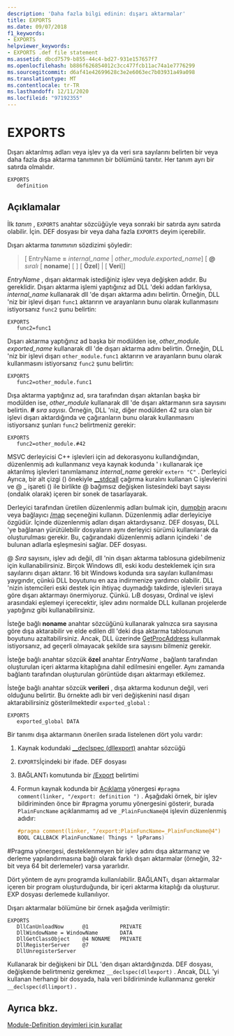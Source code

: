```yaml
---
description: 'Daha fazla bilgi edinin: dışarı aktarmalar'
title: EXPORTS
ms.date: 09/07/2018
f1_keywords:
- EXPORTS
helpviewer_keywords:
- EXPORTS .def file statement
ms.assetid: dbcd7579-b855-44c4-bd27-931e157657f7
ms.openlocfilehash: b886f626854012c3cc477fcb11ac74a1e7776299
ms.sourcegitcommit: d6af41e42699628c3e2e6063ec7b03931a49a098
ms.translationtype: MT
ms.contentlocale: tr-TR
ms.lasthandoff: 12/11/2020
ms.locfileid: "97192355"
---
```

# <a name="exports"></a>EXPORTS

Dışarı aktarılmış adları veya işlev ya da veri sıra sayılarını belirten bir veya daha fazla dışa aktarma tanımının bir bölümünü tanıtır. Her tanım ayrı bir satırda olmalıdır.

```DEF
EXPORTS
   definition
```

## <a name="remarks"></a>Açıklamalar

İlk *tanım* , `EXPORTS` anahtar sözcüğüyle veya sonraki bir satırda aynı satırda olabilir. İçin. DEF dosyası bir veya daha fazla `EXPORTS` deyim içerebilir.

Dışarı aktarma *tanımının* sözdizimi şöyledir:

>  \[ EntryName __=__ *internal_name* | *other_module.exported_name*] \[ **\@** _sıralı_ \[ **noname**] \[ ] \[ **Özel**] | \[ **Veri**]]

*EntryName* , dışarı aktarmak istediğiniz işlev veya değişken adıdır. Bu gereklidir. Dışarı aktarma işlemi yaptığınız ad DLL 'deki addan farklıysa, *internal_name* kullanarak dll 'de dışarı aktarma adını belirtin. Örneğin, DLL 'niz bir işlevi dışarı `func1` aktarırın ve arayanların bunu olarak kullanmasını istiyorsanız `func2` şunu belirtin:

```DEF
EXPORTS
   func2=func1
```

Dışarı aktarma yaptığınız ad başka bir modülden ise, *other_module. exported_name* kullanarak dll 'de dışarı aktarma adını belirtin. Örneğin, DLL 'niz bir işlevi dışarı `other_module.func1` aktarırın ve arayanların bunu olarak kullanmasını istiyorsanız `func2` şunu belirtin:

```DEF
EXPORTS
   func2=other_module.func1
```

Dışa aktarma yaptığınız ad, sıra tarafından dışarı aktarılan başka bir modülden ise, *other_module* kullanarak dll 'de dışarı aktarmanın sıra sayısını belirtin. __#__ *sıra sayısı*. Örneğin, DLL 'niz, diğer modülden 42 sıra olan bir işlevi dışarı aktardığında ve çağıranların bunu olarak kullanmasını istiyorsanız şunları `func2` belirtmeniz gerekir:

```DEF
EXPORTS
   func2=other_module.#42
```

MSVC derleyicisi C++ işlevleri için ad dekorasyonu kullandığından, düzenlenmiş adı kullanmanız veya kaynak kodunda ' ı kullanarak içe aktarılmış işlevleri tanımlamanız *internal_name* gerekir `extern "C"` . Derleyici Ayrıca, bir alt çizgi () önekiyle [__stdcall](../../cpp/stdcall.md) çağırma kuralını kullanan C işlevlerini ve @ \_ işareti () ile birlikte \@ bağımsız değişken listesindeki bayt sayısı (ondalık olarak) içeren bir sonek de tasarlayarak.

Derleyici tarafından üretilen düzenlenmiş adları bulmak için, [dumpbin](dumpbin-reference.md) aracını veya bağlayıcı [/map](map-generate-mapfile.md) seçeneğini kullanın. Düzenlenmiş adlar derleyiciye özgüdür. İçinde düzenlenmiş adları dışarı aktardıysanız. DEF dosyası, DLL 'ye bağlanan yürütülebilir dosyaların aynı derleyici sürümü kullanılarak da oluşturulması gerekir. Bu, çağırandaki düzenlenmiş adların içindeki ' de bulunan adlarla eşleşmesini sağlar. DEF dosyası.

\@ *Sıra* sayısını, işlev adı değil, dll 'nin dışarı aktarma tablosuna gidebilmeniz için kullanabilirsiniz. Birçok Windows dll, eski kodu desteklemek için sıra sayılarını dışarı aktarır. 16 bit Windows kodunda sıra sayıları kullanılması yaygındır, çünkü DLL boyutunu en aza indirmenize yardımcı olabilir. DLL 'nizin istemcileri eski destek için ihtiyaç duymadığı takdirde, işlevleri sıraya göre dışarı aktarmayı önermiyoruz. Çünkü. LıB dosyası, Ordinal ve işlevi arasındaki eşlemeyi içerecektir, işlev adını normalde DLL kullanan projelerde yaptığınız gibi kullanabilirsiniz.

İsteğe bağlı **noname** anahtar sözcüğünü kullanarak yalnızca sıra sayısına göre dışa aktarabilir ve elde edilen dll 'deki dışa aktarma tablosunun boyutunu azaltabilirsiniz. Ancak, DLL üzerinde [GetProcAddress](/windows/win32/api/libloaderapi/nf-libloaderapi-getprocaddress) kullanmak istiyorsanız, ad geçerli olmayacak şekilde sıra sayısını bilmeniz gerekir.

İsteğe bağlı anahtar sözcük **özel** anahtar *EntryName* , bağlantı tarafından oluşturulan içeri aktarma kitaplığına dahil edilmesini engeller. Aynı zamanda bağlantı tarafından oluşturulan görüntüde dışarı aktarmayı etkilemez.

İsteğe bağlı anahtar sözcük **verileri** , dışa aktarma kodunun değil, veri olduğunu belirtir. Bu örnekte adlı bir veri değişkenini nasıl dışarı aktarabilirsiniz gösterilmektedir `exported_global` :

```DEF
EXPORTS
   exported_global DATA
```

Bir tanımı dışa aktarmanın önerilen sırada listelenen dört yolu vardır:

1. Kaynak kodundaki [__declspec (dllexport)](../../cpp/dllexport-dllimport.md) anahtar sözcüğü

1. `EXPORTS`İçindeki bir ifade. DEF dosyası

1. BAĞLANTı komutunda bir [/Export](export-exports-a-function.md) belirtimi

1. Formun kaynak kodunda bir [Açıklama](../../preprocessor/comment-c-cpp.md) yönergesi `#pragma comment(linker, "/export: definition ")` . Aşağıdaki örnek, bir işlev bildiriminden önce bir #pragma yorumu yönergesini gösterir, burada `PlainFuncName` açıklanmamış ad ve `_PlainFuncName@4` işlevin düzenlenmiş adıdır:

    ```cpp
    #pragma comment(linker, "/export:PlainFuncName=_PlainFuncName@4")
    BOOL CALLBACK PlainFuncName( Things * lpParams)
    ```

#Pragma yönergesi, desteklenmeyen bir işlev adını dışa aktarmanız ve derleme yapılandırmasına bağlı olarak farklı dışarı aktarmalar (örneğin, 32-bit veya 64 bit derlemeler) varsa yararlıdır.

Dört yöntem de aynı programda kullanılabilir. BAĞLANTı, dışarı aktarmalar içeren bir program oluşturduğunda, bir içeri aktarma kitaplığı da oluşturur. EXP dosyası derlemede kullanılıyor.

Dışarı aktarmalar bölümüne bir örnek aşağıda verilmiştir:

```DEF
EXPORTS
   DllCanUnloadNow      @1          PRIVATE
   DllWindowName = WindowName       DATA
   DllGetClassObject    @4 NONAME   PRIVATE
   DllRegisterServer    @7
   DllUnregisterServer
```

Kullanarak bir değişkeni bir DLL 'den dışarı aktardığınızda. DEF dosyası, değişkende belirtmeniz gerekmez `__declspec(dllexport)` . Ancak, DLL 'yi kullanan herhangi bir dosyada, hala veri bildiriminde kullanmanız gerekir `__declspec(dllimport)` .

## <a name="see-also"></a>Ayrıca bkz.

[Module-Definition deyimleri için kurallar](rules-for-module-definition-statements.md)
